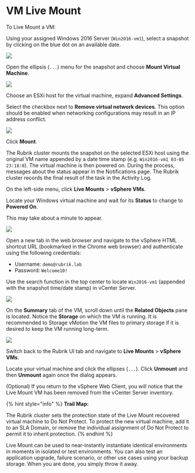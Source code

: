 # VM Live Mount

To Live Mount a VM:

Using your assigned Windows 2016 Server (`Win2016-vm1`), select a snapshot by clicking on the blue dot on an available date.

![](https://lh4.googleusercontent.com/kApQvcNsksf2Tn-f12axVsiZ9Kfrqoz3avVgKyR2Nq-My8mkiBbdjw7bW4Kdl0oCFwYMXDt22MGCh-_8j9CyM5ek647gQC1_HbvAc8XA4vtj0vNh2OGysVxNunPmjFsMmV-ercU7)

Open the ellipsis (`...`) menu for the snapshot and choose **Mount Virtual Machine**.

![](https://lh5.googleusercontent.com/vttv_iKCYcov3QXvdirSy4W1AJtltyTGvZ8Lako8mYgjnKZX094drTCF7P4_CMw8KY2NapUfbybVqDg76nGRelFCnNn9jTTlVqxiTVLw-11Pbu0Eh2HkQEUgr245YA_pKcQsElUW)

Choose an ESXi host for the virtual machine, expand **Advanced Settings**.

Select the checkbox next to **Remove virtual network devices**. This option should be enabled when networking configurations may result in an IP address conflict.

![](https://lh5.googleusercontent.com/Zr6NFegMMGkEtDmNOuhwWilhW9421_MwGEgnTAYlBmydWqvEAQY73TUXfeyRLHHup8C5Kg6Qn--VwGnCK8aRi4HbwvZlQB5fxj__CW6aC38_HaenCqvsUy2-DVfNJLFxH_dSV0oy)

Click **Mount**.

The Rubrik cluster mounts the snapshot on the selected ESXi host using the original VM name appended by a date time stamp (e.g. `Win2016-vm1 03-05 23:18:0`). The virtual machine is then powered on. During the process, messages about the status appear in the Notifications page. The Rubrik cluster records the final result of the task in the Activity Log.

On the left-side menu, click **Live Mounts** &gt; **vSphere VMs**.

Locate your Windows virtual machine and wait for its **Status** to change to **Powered On**.

This may take about a minute to appear.

![](https://lh3.googleusercontent.com/HTGKX8tK7k7BSDxZe58wRx2wRAS2mabiR1tLFpCo0ohIMp8sPZ3sseFDGNEJe8oIjXUZjzyRvDfzIQFFIJbpZRr1q2DRWFdtBYpEpLeTok93LsJbqG57veHMbUlJUe7svDCK2eZx)

Open a new tab in the web browser and navigate to the vSphere HTML shortcut URL (bookmarked in the Chrome web browser) and authenticate using the following credentials:

* Username: `demo@rubrik.lab`
* Password: `Welcome10!`

Use the search function in the top center to locate `Win2016-vm1` (appended with the snapshot time/date stamp) in vCenter Server.

![](https://lh3.googleusercontent.com/P53qPxKQvzJqNV_-unXB5W8ckPQoRidtJCQ6AsZbGUttNnTJRmWyJG8GrvaiFMKDUNga6BfWSa7ZC3eNfjXE38kxFOOpnqQO55itruSa8cDczaxT5sePmUpW767nzcTQnM1FrIqT)

On the **Summary** tab of the VM, scroll down until the **Related Objects** pane is located. Notice the **Storage** on which the VM is running. It is recommended to Storage vMotion the VM files to primary storage if it is desired to keep the VM running long-term.

![](https://lh6.googleusercontent.com/i42VK5eyCUbnUJXTpvx6bWz2jj1qlZpNK7324-9XGN2r7JzuKLJcIZPKxD1wDxCbWEfIz4JgpaT9bUfPj9LQrV2TtVK5iZOhb-76X64BqWdNKHqcBhnHOT88UljckZnzCsYq2VCM)

Switch back to the Rubrik UI tab and navigate to **Live Mounts** > **vSphere VMs**.

Locate your virtual machine and click the ellipses (`...`). Click **Unmount** and then **Unmount** again once the dialog appears.

(Optional) If you return to the vSphere Web Client, you will notice that the Live Mount VM has been removed from the vCenter Server inventory.

{% hint style="info" %}
**Trail Map:** 

The Rubrik cluster sets the protection state of the Live Mount recovered virtual machine to Do Not Protect. To protect the new virtual machine, add it to an SLA Domain, or remove the individual assignment of Do Not Protect to permit it to inherit protection.
{% endhint %}

Live Mount can be used to near-instantly instantiate identical environments in moments in isolated or test environments. You can also test an application upgrade, failure scenario, or other use cases using your backup storage. When you are done, you simply throw it away.